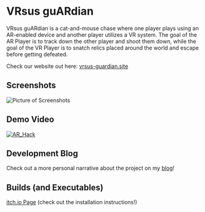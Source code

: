 # VRsus guARdian
VRsus guARdian is a cat-and-mouse chase where one player plays using an AR-enabled device and another player utilizes a VR system. The goal of the AR Player is to track down the other player and shoot them down, while the goal of the VR Player is to snatch relics placed around the world and escape before getting defeated.

Check our website out here: [vrsus-guardian.site](http://www.vrsus-guardian.site/)

## Screenshots
![Picture of Screenshots](https://i.imgur.com/KNTNwtG.jpg)


## Demo Video
[![AR_Hack](https://i.imgur.com/JkNHF2w.jpg)](https://www.youtube.com/watch?v=cu3ih-etwGA&feature=youtu.be "AR_Hack")

## Development Blog
Check out a more personal narrative about the project on my [blog](https://tanatbdev.wordpress.com/)!

## Builds (and Executables)
[itch.io Page](https://tanatb.itch.io/ar-vs-pc-working-title "itch.io Page") (check out the installation instructions!)

